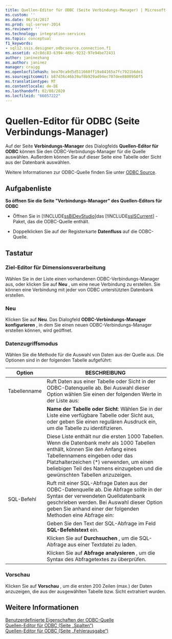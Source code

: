 ```yaml
---
title: Quellen-Editor für ODBC (Seite Verbindungs-Manager) | Microsoft-Dokumentation
ms.custom: ''
ms.date: 06/14/2017
ms.prod: sql-server-2014
ms.reviewer: ''
ms.technology: integration-services
ms.topic: conceptual
f1_keywords:
- sql12.ssis.designer.odbcsource.connection.f1
ms.assetid: e2c8dc83-6394-4d6c-9232-97e94be72431
author: janinezhang
ms.author: janinez
manager: craigg
ms.openlocfilehash: bea70ca9d5d511660ff19a84165a7fc7921b6de1
ms.sourcegitcommit: b87d36c46b39af8b929ad94ec707dee8800950f5
ms.translationtype: MT
ms.contentlocale: de-DE
ms.lasthandoff: 02/08/2020
ms.locfileid: "66057222"
---
```

# <a name="odbc-source-editor-connection-manager-page"></a>Quellen-Editor für ODBC (Seite Verbindungs-Manager)
  Auf der Seite **Verbindungs-Manager** des Dialogfelds **Quellen-Editor für ODBC** können Sie den ODBC-Verbindungs-Manager für die Quelle auswählen. Außerdem können Sie auf dieser Seite eine Tabelle oder Sicht aus der Datenbank auswählen.  
  
 Weitere Informationen zur ODBC-Quelle finden Sie unter [ODBC Source](data-flow/odbc-source.md).  
  
## <a name="task-list"></a>Aufgabenliste  
 **So öffnen Sie die Seite "Verbindungs-Manager" des Quellen-Editors für ODBC**  
  
-   Öffnen Sie in [!INCLUDE[ssBIDevStudio](../includes/ssbidevstudio-md.md)]das [!INCLUDE[ssISCurrent](../includes/ssiscurrent-md.md)] -Paket, das die ODBC-Quelle enthält.  
  
-   Doppelklicken Sie auf der Registerkarte **Datenfluss** auf die ODBC-Quelle.  
  
## <a name="options"></a>Tastatur  
  
### <a name="connection-manager"></a>Ziel-Editor für Dimensionsverarbeitung  
 Wählen Sie in der Liste einen vorhandenen ODBC-Verbindungs-Manager aus, oder klicken Sie auf **Neu** , um eine neue Verbindung zu erstellen. Sie können eine Verbindung mit jeder von ODBC unterstützten Datenbank erstellen.  
  
### <a name="new"></a>Neu  
 Klicken Sie auf **Neu**. Das Dialogfeld **ODBC-Verbindungs-Manager konfigurieren** , in dem Sie einen neuen ODBC-Verbindungs-Manager erstellen können, wird geöffnet.  
  
### <a name="data-access-mode"></a>Datenzugriffsmodus  
 Wählen Sie die Methode für die Auswahl von Daten aus der Quelle aus. Die Optionen sind in der folgenden Tabelle aufgeführt:  
  
|Option|BESCHREIBUNG|  
|------------|-----------------|  
|Tabellenname|Ruft Daten aus einer Tabelle oder Sicht in der ODBC-Datenquelle ab. Bei Auswahl dieser Option wählen Sie einen der folgenden Werte in der Liste aus:|  
||**Name der Tabelle oder Sicht**: Wählen Sie in der Liste eine verfügbare Tabelle oder Sicht aus, oder geben Sie einen regulären Ausdruck ein, um die Tabelle zu identifizieren.|  
||Diese Liste enthält nur die ersten 1000 Tabellen. Wenn die Datenbank mehr als 1000 Tabellen enthält, können Sie den Anfang eines Tabellennamens eingeben oder das Platzhalterzeichen (*) verwenden, um einen beliebigen Teil des Namens einzugeben und die gewünschten Tabellen anzuzeigen.|  
|SQL-Befehl|Ruft mit einer SQL-Abfrage Daten aus der ODBC-Datenquelle ab. Die Abfrage sollte in der Syntax der verwendeten Quelldatenbank geschrieben werden. Bei Auswahl dieser Option geben Sie anhand einer der folgenden Methoden eine Abfrage ein:|  
||Geben Sie den Text der SQL-Abfrage im Feld **SQL-Befehlstext** ein.|  
||Klicken Sie auf **Durchsuchen** , um die SQL-Abfrage aus einer Textdatei zu laden.|  
||Klicken Sie auf **Abfrage analysieren** , um die Syntax des Abfragetextes zu überprüfen.|  
  
### <a name="preview"></a>Vorschau  
 Klicken Sie auf **Vorschau** , um die ersten 200 Zeilen (max.) der Daten anzuzeigen, die aus der ausgewählten Tabelle bzw. Sicht extrahiert wurden.  
  
## <a name="see-also"></a>Weitere Informationen  
 [Benutzerdefinierte Eigenschaften der ODBC-Quelle](data-flow/odbc-source-custom-properties.md)   
 [Quellen-Editor für ODBC &#40;Seite „Spalten“&#41;](../../2014/integration-services/odbc-source-editor-columns-page.md)   
 [Quellen-Editor für ODBC &#40;Seite „Fehlerausgabe“&#41;](../../2014/integration-services/odbc-source-editor-error-output-page.md)  
  
  

